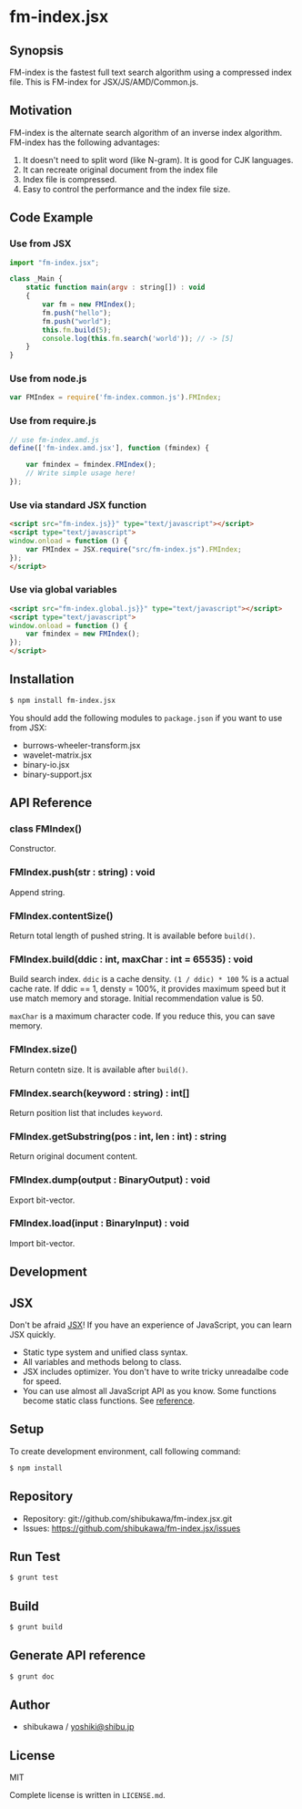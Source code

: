 fm-index.jsx
===========================================

Synopsis
---------------

FM-index is the fastest full text search algorithm using a compressed index file. This is FM-index for JSX/JS/AMD/Common.js.

Motivation
---------------

FM-index is the alternate search algorithm of an inverse index algorithm. FM-index has the following advantages:

1. It doesn't need to split word (like N-gram). It is good for CJK languages.
2. It can recreate original document from the index file
3. Index file is compressed.
4. Easy to control the performance and the index file size.

Code Example
---------------

### Use from JSX

```js
import "fm-index.jsx";

class _Main {
    static function main(argv : string[]) : void
    {
        var fm = new FMIndex();
        fm.push("hello");
        fm.push("world");
        this.fm.build(5);
        console.log(this.fm.search('world')); // -> [5]
    }
}
```

### Use from node.js

```js
var FMIndex = require('fm-index.common.js').FMIndex;
```

### Use from require.js

```js
// use fm-index.amd.js
define(['fm-index.amd.jsx'], function (fmindex) {

    var fmindex = fmindex.FMIndex();
    // Write simple usage here!
});
```

### Use via standard JSX function

```html
<script src="fm-index.js}}" type="text/javascript"></script>
<script type="text/javascript">
window.onload = function () {
    var FMIndex = JSX.require("src/fm-index.js").FMIndex;
});
</script>
```

### Use via global variables

```html
<script src="fm-index.global.js}}" type="text/javascript"></script>
<script type="text/javascript">
window.onload = function () {
    var fmindex = new FMIndex();
});
</script>
```

Installation
---------------

```sh
$ npm install fm-index.jsx
```

You should add the following modules to `package.json` if you want to use from JSX:

* burrows-wheeler-transform.jsx
* wavelet-matrix.jsx
* binary-io.jsx
* binary-support.jsx

API Reference
------------------

### class FMIndex()

Constructor.

### FMIndex.push(str : string) : void

Append string.

### FMIndex.contentSize()

Return total length of pushed string. It is available before `build()`.

### FMIndex.build(ddic : int, maxChar : int = 65535) : void

Build search index. `ddic` is a cache density. `(1 / ddic) * 100` % is a actual cache rate.
If ddic == 1, densty = 100%, it provides maximum speed but it use match memory and storage.
Initial recommendation value is 50.

`maxChar` is a maximum character code. If you reduce this, you can save memory.

### FMIndex.size()

Return contetn size. It is available after `build()`.

### FMIndex.search(keyword : string) : int[]

Return position list that includes `keyword`.

### FMIndex.getSubstring(pos : int, len : int) : string

Return original document content.

### FMIndex.dump(output : BinaryOutput) : void

Export bit-vector.

### FMIndex.load(input : BinaryInput) : void

Import bit-vector.

Development
-------------

## JSX

Don't be afraid [JSX](http://jsx.github.io)! If you have an experience of JavaScript, you can learn JSX
quickly.

* Static type system and unified class syntax.
* All variables and methods belong to class.
* JSX includes optimizer. You don't have to write tricky unreadalbe code for speed.
* You can use almost all JavaScript API as you know. Some functions become static class functions. See [reference](http://jsx.github.io/doc/stdlibref.html).

## Setup

To create development environment, call following command:

```sh
$ npm install
```

## Repository

* Repository: git://github.com/shibukawa/fm-index.jsx.git
* Issues: https://github.com/shibukawa/fm-index.jsx/issues

## Run Test

```sh
$ grunt test
```

## Build

```sh
$ grunt build
```

## Generate API reference

```sh
$ grunt doc
```

Author
---------

* shibukawa / yoshiki@shibu.jp

License
------------

MIT

Complete license is written in `LICENSE.md`.
